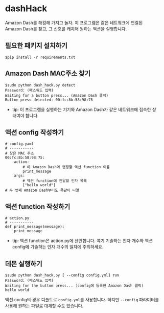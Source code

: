 # dashHack
Amazon Dash를 해킹해 가지고 놀자.
이 프로그램은 같은 네트워크에 연결된 Amazon Dash를 찾고, 그 신호를 캐치해 원하는 액션을 실행합니다.

## 필요한 패키지 설치하기
```
$pip install -r requirements.txt
```

## Amazon Dash MAC주소 찾기
```
$sudo python dash_hack.py detect
Password: (패스워드 입력)
Waiting for a button press... (Amazon Dash 클릭)
Button press detected: 00:fc:8b:58:98:75
```
* tip: 이 프로그램을 실행하는 기기와 Amazon Dash가 같은 네트워크에 접속한 상태여야 합니다.

## 액션 config 작성하기

```
# config.yaml
# -----------
# 찾은 MAC 주소
00:fc:8b:58:98:75:
    action:
        # 이 Amazon Dash에 맵핑할 액션 function 이름
        print_message
    args:
        # 액션 function에 전달할 인자 목록
        ["hello world"]
# 두 번째 Amazon Dash부터도 똑같이 나열
```

## 액션 function 작성하기
```
# action.py
# -----------
def print_message(message):
    print message
```
* tip: 액션 function은 action.py에 선언합니다. 여기 기술하는 인자 개수와 액션 config에 기술하는 인자 개수의 일치에 주의하세요.

## 데몬 실행하기
```
$sudo python dash_hack.py [ --config config.yml] run
Password: (패스워드 입력)
Waiting for the button press... (config에 등록한 Amazon Dash 클릭)
hello world
```
액션 config의 경우 디폴트로 `config.yml`를 사용합니다. 하지만 `--config` 파라미터를 사용해 원하는 파일로 대체할 수도 있습니다.
